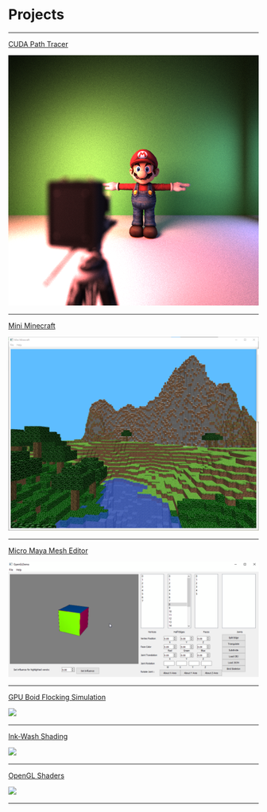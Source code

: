 # Projects

---

[CUDA Path Tracer](https://github.com/JiyuHuang/Project3-CUDA-Path-Tracer)

<img src="images/cuda_path_tracer.png"/>

---

[Mini Minecraft](https://github.com/JiyuHuang/Mini-Minecraft)

<img src="images/mini_minecraft.png"/>

---

[Micro Maya Mesh Editor](https://github.com/JiyuHuang/mesh-editor)

<img src="images/mesh_editor.gif"/>

---

[GPU Boid Flocking Simulation](https://github.com/JiyuHuang/Project1-CUDA-Flocking)

<img src="images/boid_flocking.gif"/>

---

[Ink-Wash Shading](https://github.com/JiyuHuang/Project1-CUDA-Flocking)

<img src="images/ink_wash.gif"/>

---

[OpenGL Shaders](https://github.com/JiyuHuang/opengl-shaders)

<img src="images/opengl_shaders.gif"/>

---
